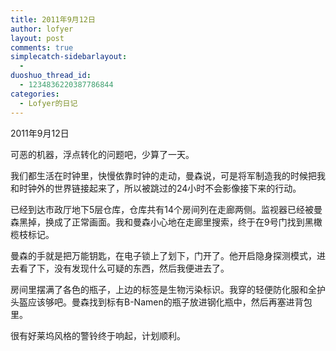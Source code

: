 ```yaml
---
title: 2011年9月12日
author: lofyer
layout: post
comments: true
simplecatch-sidebarlayout:
  - 
duoshuo_thread_id:
  - 1234836220387786844
categories:
  - Lofyer的日记
---
```

2011年9月12日

可恶的机器，浮点转化的问题吧，少算了一天。

我们都生活在时钟里，快慢依靠时钟的走动，曼森说，可是将军制造我的时候把我和时钟外的世界链接起来了，所以被跳过的24小时不会影像接下来的行动。

已经到达市政厅地下5层仓库，仓库共有14个房间列在走廊两侧。监视器已经被曼森黑掉，换成了正常画面。我和曼森小心地在走廊里搜索，终于在9号门找到黑橄榄枝标记。

曼森的手就是把万能钥匙，在电子锁上了划下，门开了。他开启隐身探测模式，进去看了下，没有发现什么可疑的东西，然后我便进去了。

房间里摆满了各色的瓶子，上边的标签是生物污染标识。我穿的轻便防化服和全护头盔应该够吧。曼森找到标有B-Namen的瓶子放进钢化瓶中，然后再塞进背包里。

很有好莱坞风格的警铃终于响起，计划顺利。